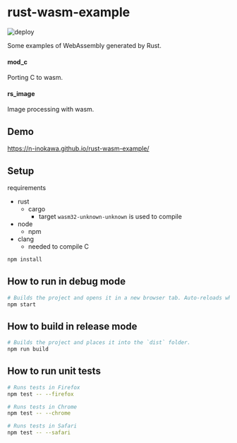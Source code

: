 # rust-wasm-example

![deploy](https://github.com/n-inokawa/rust-wasm-example/workflows/deploy/badge.svg?branch=master)

Some examples of WebAssembly generated by Rust.

#### mod_c

Porting C to wasm.

#### rs_image

Image processing with wasm.

## Demo

https://n-inokawa.github.io/rust-wasm-example/

## Setup

requirements

- rust
  - cargo
    - target `wasm32-unknown-unknown` is used to compile
- node
  - npm
- clang
  - needed to compile C

```sh
npm install
```

## How to run in debug mode

```sh
# Builds the project and opens it in a new browser tab. Auto-reloads when the project changes.
npm start
```

## How to build in release mode

```sh
# Builds the project and places it into the `dist` folder.
npm run build
```

## How to run unit tests

```sh
# Runs tests in Firefox
npm test -- --firefox

# Runs tests in Chrome
npm test -- --chrome

# Runs tests in Safari
npm test -- --safari
```
